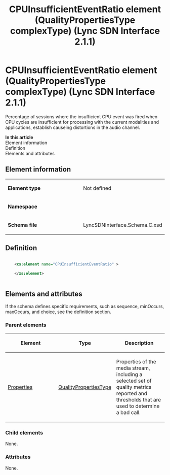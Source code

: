 ﻿---
title: CPUInsufficientEventRatio element (QualityPropertiesType complexType) (Lync SDN Interface 2.1.1)
TOCTitle: CPUInsufficientEventRatio element
ms:assetid: d788bbd1-7948-723a-df7f-af767bde2e7b
ms:mtpsurl: https://msdn.microsoft.com/en-us/library/Dn912700(v=office.15)
ms:contentKeyID: 64126870
ms.date: 02/16/2015
mtps_version: v=office.15
dev_langs:
- xml
---

# CPUInsufficientEventRatio element (QualityPropertiesType complexType) (Lync SDN Interface 2.1.1)

Percentage of sessions where the insufficient CPU event was fired when CPU cycles are insufficient for processing with the current modalities and applications, establish causeing distortions in the audio channel.


**In this article**  
Element information  
Definition  
Elements and attributes  

## Element information

<table>
<colgroup>
<col style="width: 50%" />
<col style="width: 50%" />
</colgroup>
<tbody>
<tr class="odd">
<td><p><strong>Element type</strong></p></td>
<td><p>Not defined</p></td>
</tr>
<tr class="even">
<td><p><strong>Namespace</strong></p></td>
<td><p></p></td>
</tr>
<tr class="odd">
<td><p><strong>Schema file</strong></p></td>
<td><p>LyncSDNInterface.Schema.C.xsd</p></td>
</tr>
</tbody>
</table>


## Definition

``` xml

    <xs:element name="CPUInsufficientEventRatio" >
    
    </xs:element>
  
```

## Elements and attributes

If the schema defines specific requirements, such as sequence, minOccurs, maxOccurs, and choice, see the definition section.

### Parent elements

<table>
<colgroup>
<col style="width: 33%" />
<col style="width: 33%" />
<col style="width: 33%" />
</colgroup>
<thead>
<tr class="header">
<th><p>Element</p></th>
<th><p>Type</p></th>
<th><p>Description</p></th>
</tr>
</thead>
<tbody>
<tr class="odd">
<td><p><a href="properties-element-qualitytype-complextype-lync-sdn-interface-2-1-1.md">Properties</a></p></td>
<td><p><a href="qualitypropertiestype-complextype-lync-sdn-interface-2-1-1.md">QualityPropertiesType</a></p></td>
<td><p>Properties of the media stream, including a selected set of quality metrics reported and thresholds that are used to determine a bad call.</p></td>
</tr>
</tbody>
</table>


### Child elements

None.

### Attributes

None.

